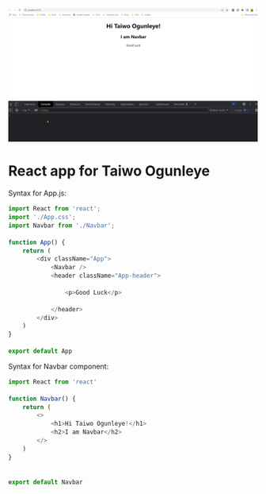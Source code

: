 ![](https://github.com/Hacking-NASSA-with-HTML/react_app_for_Taiwo_Ogunleye/blob/main/ScreenShot007.jpg)

# React app for Taiwo Ogunleye

Syntax for App.js:

```js
import React from 'react';
import './App.css';
import Navbar from './Navbar';

function App() {
    return (
        <div className="App">
            <Navbar />
            <header className="App-header">

                <p>Good Luck</p>

            </header>
        </div>
    )
}

export default App

```

Syntax for Navbar component:

```js
import React from 'react'

function Navbar() {
    return (
        <>
            <h1>Hi Taiwo Ogunleye!</h1>
            <h2>I am Navbar</h2>
        </>
    )
}


export default Navbar
```